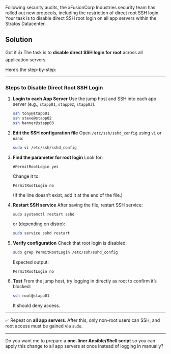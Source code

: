 Following security audits, the xFusionCorp Industries security team has rolled out new protocols, including the restriction of direct root SSH login.
Your task is to disable direct SSH root login on all app servers within the Stratos Datacenter.

## Solution

Got it 👍
The task is to **disable direct SSH login for root** across all application servers.

Here’s the step-by-step:

---

### Steps to Disable Direct Root SSH Login

1. **Login to each App Server**
   Use the jump host and SSH into each app server (e.g., `stapp01`, `stapp02`, `stapp03`).

   ```bash
   ssh tony@stapp01
   ssh steve@stapp02
   ssh banner@stapp03
   ```

2. **Edit the SSH configuration file**
   Open `/etc/ssh/sshd_config` using `vi` or `nano`:

   ```bash
   sudo vi /etc/ssh/sshd_config
   ```

3. **Find the parameter for root login**
   Look for:

   ```
   #PermitRootLogin yes
   ```

   Change it to:

   ```
   PermitRootLogin no
   ```

   (If the line doesn’t exist, add it at the end of the file.)

4. **Restart SSH service**
   After saving the file, restart SSH service:

   ```bash
   sudo systemctl restart sshd
   ```

   or (depending on distro):

   ```bash
   sudo service sshd restart
   ```

5. **Verify configuration**
   Check that root login is disabled:

   ```bash
   sudo grep PermitRootLogin /etc/ssh/sshd_config
   ```

   Expected output:

   ```
   PermitRootLogin no
   ```

6. **Test**
   From the jump host, try logging in directly as root to confirm it’s blocked:

   ```bash
   ssh root@stapp01
   ```

   It should deny access.

---

✅ Repeat on **all app servers**.
After this, only non-root users can SSH, and root access must be gained via `sudo`.

---

Do you want me to prepare a **one-liner Ansible/Shell script** so you can apply this change to all app servers at once instead of logging in manually?


